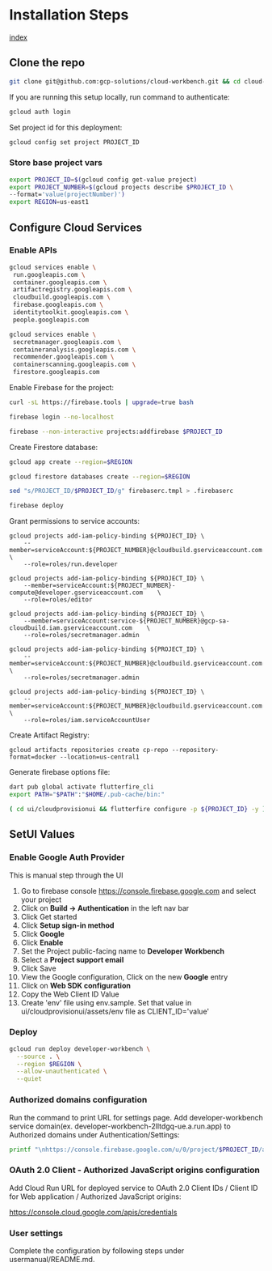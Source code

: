 # Installation Steps


[index](../index.md)


## Clone the repo

```sh
git clone git@github.com:gcp-solutions/cloud-workbench.git && cd cloud-workbench
```

If you are running this setup locally, run command to authenticate: 
```sh
gcloud auth login
```

Set project id for this deployment:
```sh
gcloud config set project PROJECT_ID
```


### Store base project vars

```sh
export PROJECT_ID=$(gcloud config get-value project)
export PROJECT_NUMBER=$(gcloud projects describe $PROJECT_ID \
--format='value(projectNumber)')
export REGION=us-east1
```

## Configure Cloud Services

### Enable APIs

```sh
gcloud services enable \
 run.googleapis.com \
 container.googleapis.com \
 artifactregistry.googleapis.com \
 cloudbuild.googleapis.com \
 firebase.googleapis.com \
 identitytoolkit.googleapis.com \
 people.googleapis.com
```

```sh
gcloud services enable \
 secretmanager.googleapis.com \
 containeranalysis.googleapis.com \
 recommender.googleapis.com \
 containerscanning.googleapis.com \
 firestore.googleapis.com
```

Enable Firebase for the project:
```sh
curl -sL https://firebase.tools | upgrade=true bash

firebase login --no-localhost

firebase --non-interactive projects:addfirebase $PROJECT_ID
```

Create Firestore database:
```sh
gcloud app create --region=$REGION

gcloud firestore databases create --region=$REGION

sed "s/PROJECT_ID/$PROJECT_ID/g" firebaserc.tmpl > .firebaserc

firebase deploy
```


Grant permissions to service accounts:
```
gcloud projects add-iam-policy-binding ${PROJECT_ID} \
    --member=serviceAccount:${PROJECT_NUMBER}@cloudbuild.gserviceaccount.com \
    --role=roles/run.developer

gcloud projects add-iam-policy-binding ${PROJECT_ID} \
    --member=serviceAccount:${PROJECT_NUMBER}-compute@developer.gserviceaccount.com    \
    --role=roles/editor

gcloud projects add-iam-policy-binding ${PROJECT_ID} \
    --member=serviceAccount:service-${PROJECT_NUMBER}@gcp-sa-cloudbuild.iam.gserviceaccount.com    \
    --role=roles/secretmanager.admin

gcloud projects add-iam-policy-binding ${PROJECT_ID} \
    --member=serviceAccount:${PROJECT_NUMBER}@cloudbuild.gserviceaccount.com    \
    --role=roles/secretmanager.admin

gcloud projects add-iam-policy-binding ${PROJECT_ID} \
    --member=serviceAccount:${PROJECT_NUMBER}@cloudbuild.gserviceaccount.com \
    --role=roles/iam.serviceAccountUser
```

Create Artifact Registry:
```
gcloud artifacts repositories create cp-repo --repository-format=docker --location=us-central1
```

Generate firebase options file:
```sh
dart pub global activate flutterfire_cli
export PATH="$PATH":"$HOME/.pub-cache/bin:"
```

```sh
( cd ui/cloudprovisionui && flutterfire configure -p ${PROJECT_ID} -y )
```

## SetUI Values
### Enable Google Auth Provider
This is manual step through the UI

1. Go to firebase console https://console.firebase.google.com and select your project
2. Click on  **Build -> Authentication** in the left nav bar
3. Click Get started
4. Click **Setup sign-in method**
5. Click **Google**
6. Click **Enable**
7. Set the Project public-facing name to **Developer Workbench**
8. Select a **Project support email**
9. Click Save
10. View the Google configuration, Click on the new **Google** entry
11. Click on **Web SDK configuration**
12. Copy the Web Client ID Value
13. Create 'env' file using env.sample. Set that value in ui/cloudprovisionui/assets/env file as CLIENT_ID='value'

 

### Deploy

```sh
gcloud run deploy developer-workbench \
  --source . \
  --region $REGION \
  --allow-unauthenticated \
  --quiet
```


### Authorized domains configuration

Run the command to print URL for settings page.
Add developer-workbench service domain(ex. developer-workbench-2lltdgq-ue.a.run.app) to Authorized domains under Authentication/Settings:

```sh
printf "\nhttps://console.firebase.google.com/u/0/project/$PROJECT_ID/authentication/settings\n"
```

### OAuth 2.0 Client - Authorized JavaScript origins configuration

Add Cloud Run URL for deployed service to OAuth 2.0 Client IDs / Client ID for Web application / Authorized JavaScript origins:

https://console.cloud.google.com/apis/credentials

### User settings

Complete the configuration by following steps under usermanual/README.md.